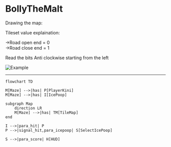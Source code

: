 # BollyTheMalt

Drawing the map:

Tileset value explaination:

->Road open end = 0 <br>
->Road close end = 1 <br>

Read the bits Anti clockwise starting from the left

![Example](https://https://github.com/arsany007/BollyTheMalt/tree/main/road/main/TileMapExample.jpg?raw=true)

---


```mermaid
flowchart TD

M[Maze] -->|has| P[PlayerKini]
M[Maze] -->|has| I[IcePoop]

subgraph Map
    direction LR
    M[Maze] -->|has| TM[TileMap]
end

I -->|para_hit| P
P -->|signal_hit,para_icepoop| S[SelectIcePoop]

S -->|para_score| H[HUD]

```